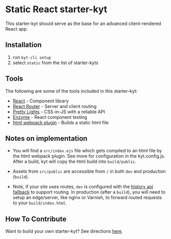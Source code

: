 # Static React starter-kyt

This starter-kyt should serve as the base for an advanced client-rendered React app.

## Installation

1. run `kyt-cli setup`
2. select `static` from the list of starter-kyts

## Tools

The following are some of the tools included in this starter-kyt:

- [React](https://reactjs.org/) - Component library
- [React Router](https://reacttraining.com/react-router/) - Server and client routing
- [Pretty Lights](https://github.com/nytimes/pretty-lights) - CSS-in-JS with a reliable API
- [Enzyme](https://airbnb.io/enzyme/) - React component testing
- [html webpack plugin](https://github.com/ampedandwired/html-webpack-plugin) - Builds a static html file

## Notes on implementation

- You will find a `src/index.ejs` file which gets compiled to an html file by the html webpack plugin. See more for configuration in the kyt.config.js. After a build, kyt will copy the html build into `build/public`.

- Assets from `src/public` are accessible from `/` in both `dev` and production (`build`).

- Note, if your site uses routes, `dev` is configured with the [history api fallback](https://github.com/bripkens/connect-history-api-fallback) to support routing. In production (after a `build`), you will need to setup an edge/server, like nginx or Varnish, to forward routed requests to your `build/index.html`.

## How To Contribute

Want to build your own starter-kyt?
See directions [here](https://github.com/NYTimes/kyt/docs/Starterkyts.md).
